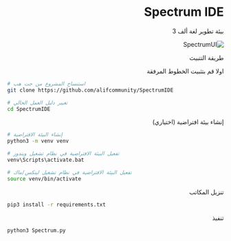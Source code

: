 <div dir="rtl">
 
# Spectrum IDE
بيئة تطوير لغة ألف 3

![SpectrumUI](https://user-images.githubusercontent.com/77246874/126808904-435c0f11-d8c3-4575-8a2e-1f0237065061.png)
 
طريقة التتبيث 

 اولا قم بتثبيت الخطوط المرفقة
 
 
<div dir=ltr>
 
```bash
# استنساخ المشروع من جت هب
git clone https://github.com/alifcommunity/SpectrumIDE

# تغيير دليل العمل الحالي
cd SpectrumIDE
```
<div dir="rtl">
إنشاء بيئة افتراضية (اختياري)
<div dir=ltr>

```bash
# إنشاء البيئة الافتراضية
python3 -m venv venv

# تفعيل البيئة الافتراضية في نظام تشغيل ويندوز
venv\Scripts\activate.bat

# تفعيل البيئة الافتراضية في نظام تشغيل لينكس/ماك
source venv/bin/activate
```
<div dir="rtl">

تنزيل المكاتب
<div dir="ltr">

```bash
pip3 install -r requirements.txt
```
<div dir="rtl">
تنفيذ
 
<div dir=ltr>
 
```bash
python3 Spectrum.py
```
<div dir="rtl">
 
